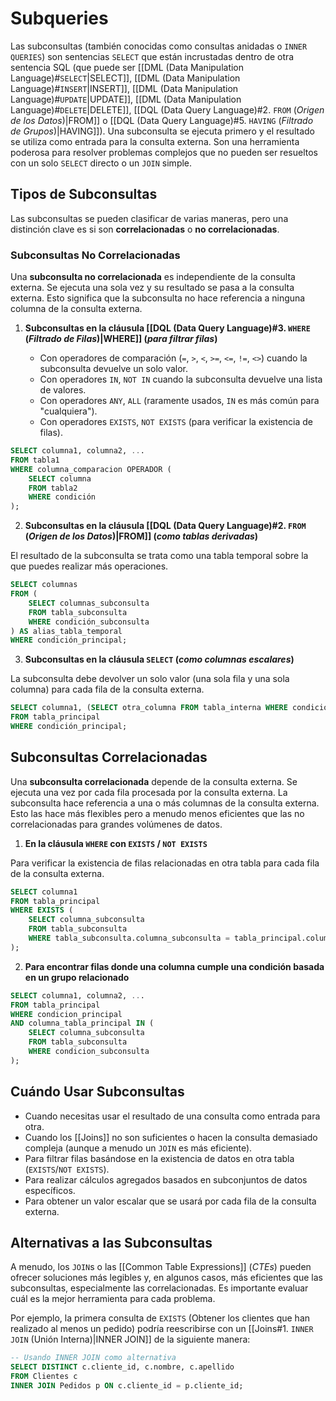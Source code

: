 # Subqueries

Las subconsultas (también conocidas como consultas anidadas o `INNER QUERIES`) son sentencias `SELECT` que están incrustadas dentro de otra sentencia SQL (que puede ser [[DML (Data Manipulation Language)#`SELECT`|SELECT]], [[DML (Data Manipulation Language)#`INSERT`|INSERT]], [[DML (Data Manipulation Language)#`UPDATE`|UPDATE]], [[DML (Data Manipulation Language)#`DELETE`|DELETE]], [[DQL (Data Query Language)#2. `FROM` (_Origen de los Datos_)|FROM]] o [[DQL (Data Query Language)#5. `HAVING` (_Filtrado de Grupos_)|HAVING]]). Una subconsulta se ejecuta primero y el resultado se utiliza como entrada para la consulta externa. Son una herramienta poderosa para resolver problemas complejos que no pueden ser resueltos con un solo `SELECT` directo o un `JOIN` simple.

## Tipos de Subconsultas

Las subconsultas se pueden clasificar de varias maneras, pero una distinción clave es si son **correlacionadas** o **no correlacionadas**.

### Subconsultas No Correlacionadas

Una **subconsulta no correlacionada** es independiente de la consulta externa. Se ejecuta una sola vez y su resultado se pasa a la consulta externa. Esto significa que la subconsulta no hace referencia a ninguna columna de la consulta externa.

1. **Subconsultas en la cláusula [[DQL (Data Query Language)#3. `WHERE` (_Filtrado de Filas_)|WHERE]] (_para filtrar filas_)**

   - Con operadores de comparación (`=`, `>`, `<`, `>=`, `<=`, `!=`, `<>`) cuando la subconsulta devuelve un solo valor.
   - Con operadores `IN`, `NOT IN` cuando la subconsulta devuelve una lista de valores.
   - Con operadores `ANY`, `ALL` (raramente usados, `IN` es más común para "cualquiera").
   - Con operadores `EXISTS`, `NOT EXISTS` (para verificar la existencia de filas).

```sql
SELECT columna1, columna2, ...
FROM tabla1
WHERE columna_comparacion OPERADOR (
    SELECT columna
    FROM tabla2
    WHERE condición
);
```

2. **Subconsultas en la cláusula [[DQL (Data Query Language)#2. `FROM` (_Origen de los Datos_)|FROM]] (_como tablas derivadas_)**

El resultado de la subconsulta se trata como una tabla temporal sobre la que puedes realizar más operaciones.

```sql
SELECT columnas
FROM (
    SELECT columnas_subconsulta
    FROM tabla_subconsulta
    WHERE condición_subconsulta
) AS alias_tabla_temporal
WHERE condición_principal;
```

3. **Subconsultas en la cláusula `SELECT` (_como columnas escalares_)**

La subconsulta debe devolver un solo valor (una sola fila y una sola columna) para cada fila de la consulta externa.

```sql
SELECT columna1, (SELECT otra_columna FROM tabla_interna WHERE condición) AS alias_subconsulta
FROM tabla_principal
WHERE condición_principal;
```

## Subconsultas Correlacionadas

Una **subconsulta correlacionada** depende de la consulta externa. Se ejecuta una vez por cada fila procesada por la consulta externa. La subconsulta hace referencia a una o más columnas de la consulta externa. Esto las hace más flexibles pero a menudo menos eficientes que las no correlacionadas para grandes volúmenes de datos.

1. **En la cláusula `WHERE` con `EXISTS` / `NOT EXISTS`**

Para verificar la existencia de filas relacionadas en otra tabla para cada fila de la consulta externa.

```sql
SELECT columna1
FROM tabla_principal
WHERE EXISTS (
    SELECT columna_subconsulta
    FROM tabla_subconsulta
    WHERE tabla_subconsulta.columna_subconsulta = tabla_principal.columna1
);
```

2. **Para encontrar filas donde una columna cumple una condición basada en un grupo relacionado**

```sql
SELECT columna1, columna2, ...
FROM tabla_principal
WHERE condicion_principal
AND columna_tabla_principal IN (
    SELECT columna_subconsulta
    FROM tabla_subconsulta
    WHERE condicion_subconsulta
);
```

## Cuándo Usar Subconsultas

- Cuando necesitas usar el resultado de una consulta como entrada para otra.
- Cuando los [[Joins]] no son suficientes o hacen la consulta demasiado compleja (aunque a menudo un `JOIN` es más eficiente).
- Para filtrar filas basándose en la existencia de datos en otra tabla (`EXISTS`/`NOT EXISTS`).
- Para realizar cálculos agregados basados en subconjuntos de datos específicos.
- Para obtener un valor escalar que se usará por cada fila de la consulta externa.

## Alternativas a las Subconsultas

A menudo, los `JOIN`s o las [[Common Table Expressions]] (_CTEs_) pueden ofrecer soluciones más legibles y, en algunos casos, más eficientes que las subconsultas, especialmente las correlacionadas. Es importante evaluar cuál es la mejor herramienta para cada problema.

Por ejemplo, la primera consulta de `EXISTS` (Obtener los clientes que han realizado al menos un pedido) podría reescribirse con un [[Joins#1. `INNER JOIN` (Unión Interna)|INNER JOIN]] de la siguiente manera:

```sql
-- Usando INNER JOIN como alternativa
SELECT DISTINCT c.cliente_id, c.nombre, c.apellido
FROM Clientes c
INNER JOIN Pedidos p ON c.cliente_id = p.cliente_id;
```
